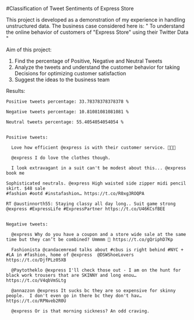 #Classification of Tweet Sentiments of Express Store

This project is developed as a demonstration of my experience in handling unstructured data. The business case considered here is:
" To understand the online behavior of customers of "Express Store" using their Twitter Data "

Aim of this project:
1) Find the percentage of Positive, Negative and Neutral Tweets
2) Analyze the tweets and understand the customer behavior for taking Decisions for optimizing customer satisfaction
3) Suggest the ideas to the business team


Results:

    Positive tweets percentage: 33.78378378378378 %

    Negative tweets percentage: 10.81081081081081 %

    Neutral tweets percentage: 55.4054054054054 %


    Positive tweets:

      Love how efficient @express is with their customer service. 👍🏾😃

      @express I do love the clothes though.

      I look extravagant in a suit can't be modest about this... @express book me

    Sophisticated neutrals. @express High waisted side zipper midi pencil skirt. $48 sale
    #fashion #ootd #instafashion… https://t.co/R0xg3ROQPA

    RT @austinnorth55: Staying classy all day long.. Suit game strong @express #ExpressLife #ExpressPartner https://t.co/U46KCsfBEE


    Negative tweets:

      @express Why do you have a coupon and a store wide sale at the same time but they can’t be combined? Ummmm 🤔 https://t.co/gQriphD7Kp

      Fashionista @candacemread talks about #cbus is right behind #NYC + #LA in #fashion, home of @express  @DSWShoeLovers https://t.co/DjfPLz05XB

      @Paytotheklo @express I'll check those out - I am on the hunt for black work trousers that are SKINNY and long enou… https://t.co/V4qbVmSLtg

      @annazzon @express It sucks bc they are so expensive for skinny people.  I don't even go in there bc they don't hav… https://t.co/RPNveb2R0U

      @express Or is that morning sickness? An odd craving.

